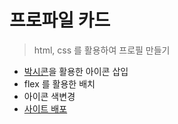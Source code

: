 # 프로파일 카드

> html, css 를 활용하여 프로필 만들기

- [박시콘](https://boxicons.com/)을 활용한 아이콘 삽입
- flex 를 활용한 배치
- 아이콘 색변경
- [사이트 배포](https://hmu-a.github.io/Profile_UI/)
